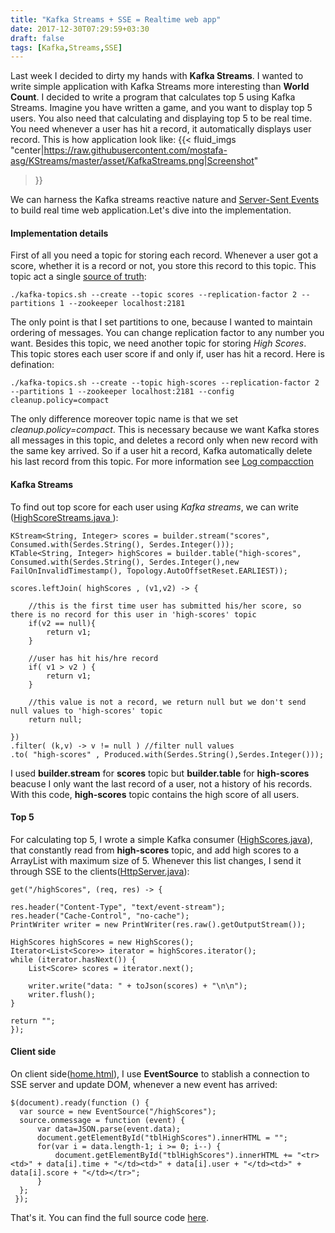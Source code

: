 ```yaml
---
title: "Kafka Streams + SSE = Realtime web app"
date: 2017-12-30T07:29:59+03:30
draft: false
tags: [Kafka,Streams,SSE]
---
```

Last week I decided to dirty my hands with **Kafka Streams**. I wanted to write simple application with Kafka Streams more 
interesting than **World Count**. I decided to write a program that calculates top 5 using Kafka Streams. Imagine you have written
a game, and you want to display top 5 users. You also need that calculating and displaying top 5 to be real time. You need
whenever a user has hit a record, it automatically displays user record. This is how application look like:
{{< fluid_imgs
	"center|https://raw.githubusercontent.com/mostafa-asg/KStreams/master/asset/KafkaStreams.png|Screenshot"
>}}

We can harness the Kafka streams reactive nature and [Server-Sent Events](https://www.w3schools.com/html/html5_serversentevents.asp)
to build real time web application.Let's dive into the implementation.

#### Implementation details
First of all you need a topic for storing each record. Whenever a user got a score, whether it is a record or not, you store
this record to this topic. This topic act a single [source of truth](https://www.confluent.io/blog/messaging-single-source-truth/):
```
./kafka-topics.sh --create --topic scores --replication-factor 2 --partitions 1 --zookeeper localhost:2181
```
The only point is that I set partitions to one, because I wanted to maintain ordering of messages. You can change replication
factor to any number you want. Besides this topic, we need another topic for storing *High Scores*. This topic stores each user
score if and only if, user has hit a record. Here is defination:
```
./kafka-topics.sh --create --topic high-scores --replication-factor 2 --partitions 1 --zookeeper localhost:2181 --config cleanup.policy=compact
```
The only difference moreover topic name is that we set *cleanup.policy=compact*. This is necessary because we want Kafka
 stores all messages in this topic, and deletes a record only when new record with the same key arrived. So if a user hit a
  record, Kafka automatically delete his last record from this topic. For more information see 
  [Log compacction](http://kafka.apache.org/documentation/#compaction)
  
  #### Kafka Streams
  To find out top score for each user using *Kafka streams*, we can write ([HighScoreStreams.java
](https://github.com/mostafa-asg/KStreams/blob/master/src/main/java/com/github/HighScoreStreams.java)):
  ```
  KStream<String, Integer> scores = builder.stream("scores", Consumed.with(Serdes.String(), Serdes.Integer()));
  KTable<String, Integer> highScores = builder.table("high-scores", Consumed.with(Serdes.String(), Serdes.Integer(),new FailOnInvalidTimestamp(), Topology.AutoOffsetReset.EARLIEST));

  scores.leftJoin( highScores , (v1,v2) -> {

      //this is the first time user has submitted his/her score, so there is no record for this user in 'high-scores' topic
      if(v2 == null){
          return v1;
      }

      //user has hit his/hre record
      if( v1 > v2 ) {
          return v1;
      }

      //this value is not a record, we return null but we don't send null values to 'high-scores' topic
      return null;

  })
  .filter( (k,v) -> v != null ) //filter null values
  .to( "high-scores" , Produced.with(Serdes.String(),Serdes.Integer()));
  ```
  I used **builder.stream** for **scores** topic but **builder.table** for **high-scores** beacuse I only want the last record
  of a user, not a history of his records. With this code, **high-scores** topic contains the high score of all users.
  
  #### Top 5
  For calculating top 5, I wrote a simple Kafka consumer ([HighScores.java](https://github.com/mostafa-asg/KStreams/blob/master/src/main/java/com/github/HighScores.java)), 
  that constantly read from **high-scores** topic, and add high scores to a ArrayList with maximum size of 5. Whenever this
  list changes, I send it through SSE to the clients([HttpServer.java](https://github.com/mostafa-asg/KStreams/blob/master/src/main/java/com/github/HttpServer.java)):
  ```
  get("/highScores", (req, res) -> {

  res.header("Content-Type", "text/event-stream");
  res.header("Cache-Control", "no-cache");
  PrintWriter writer = new PrintWriter(res.raw().getOutputStream());

  HighScores highScores = new HighScores();
  Iterator<List<Score>> iterator = highScores.iterator();
  while (iterator.hasNext()) {
      List<Score> scores = iterator.next();

      writer.write("data: " + toJson(scores) + "\n\n");
      writer.flush();
  }

  return "";
});
  ```
  #### Client side
  On client side([home.html](https://github.com/mostafa-asg/KStreams/blob/master/src/main/resources/home.html)), I use **EventSource** to stablish a connection to SSE server and update DOM, whenever a new event has arrived:
  ```
  $(document).ready(function () {
    var source = new EventSource("/highScores");
    source.onmessage = function (event) {
        var data=JSON.parse(event.data);
        document.getElementById("tblHighScores").innerHTML = "";
        for(var i = data.length-1; i >= 0; i--) {
            document.getElementById("tblHighScores").innerHTML += "<tr><td>" + data[i].time + "</td><td>" + data[i].user + "</td><td>" + data[i].score + "</td></tr>";
        }
    };
   });
  ```
  That's it. You can find the full source code [here](https://github.com/mostafa-asg/KStreams).
